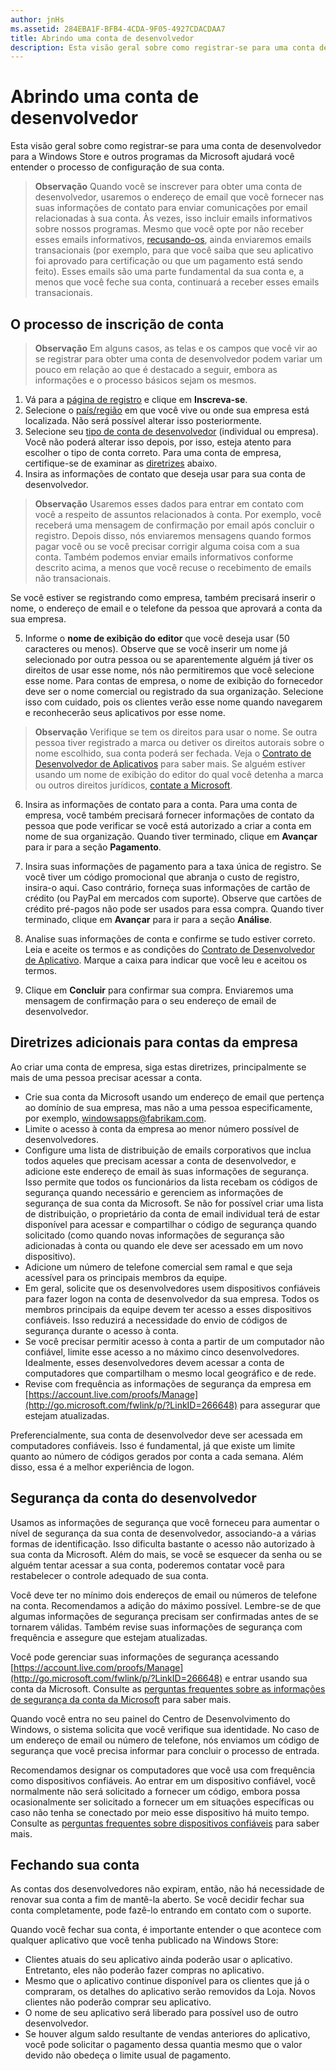 ```yaml
---
author: jnHs
ms.assetid: 284EBA1F-BFB4-4CDA-9F05-4927CDACDAA7
title: Abrindo uma conta de desenvolvedor
description: Esta visão geral sobre como registrar-se para uma conta de desenvolvedor para a Windows Store e outros programas da Microsoft ajudará você entender o processo de configuração de sua conta.
---
```

# Abrindo uma conta de desenvolvedor

Esta visão geral sobre como registrar-se para uma conta de desenvolvedor para a Windows Store e outros programas da Microsoft ajudará você entender o processo de configuração de sua conta.

> **Observação**  Quando você se inscrever para obter uma conta de desenvolvedor, usaremos o endereço de email que você fornecer nas suas informações de contato para enviar comunicações por email relacionadas à sua conta. Às vezes, isso incluir emails informativos sobre nossos programas. Mesmo que você opte por não receber esses emails informativos, [recusando-os](http://go.microsoft.com/fwlink/p/?LinkId=533280), ainda enviaremos emails transacionais (por exemplo, para que você saiba que seu aplicativo foi aprovado para certificação ou que um pagamento está sendo feito). Esses emails são uma parte fundamental da sua conta e, a menos que você feche sua conta, continuará a receber esses emails transacionais.

## O processo de inscrição de conta

> **Observação**  Em alguns casos, as telas e os campos que você vir ao se registrar para obter uma conta de desenvolvedor podem variar um pouco em relação ao que é destacado a seguir, embora as informações e o processo básicos sejam os mesmos.

1.  Vá para a [página de registro](http://go.microsoft.com/fwlink/p/?LinkId=615100) e clique em **Inscreva-se**.
2.  Selecione o [país/região](account-types-locations-and-fees.md#account-markets) em que você vive ou onde sua empresa está localizada. Não será possível alterar isso posteriormente.
3.  Selecione seu [tipo de conta de desenvolvedor](account-types-locations-and-fees.md) (individual ou empresa). Você não poderá alterar isso depois, por isso, esteja atento para escolher o tipo de conta correto. Para uma conta de empresa, certifique-se de examinar as [diretrizes](#additional-guidelines-for-company-accounts) abaixo.
4.  Insira as informações de contato que deseja usar para sua conta de desenvolvedor.

  > **Observação**  Usaremos esses dados para entrar em contato com você a respeito de assuntos relacionados à conta. Por exemplo, você receberá uma mensagem de confirmação por email após concluir o registro. Depois disso, nós enviaremos mensagens quando formos pagar você ou se você precisar corrigir alguma coisa com a sua conta. Também podemos enviar emails informativos conforme descrito acima, a menos que você recuse o recebimento de emails não transacionais.

   Se você estiver se registrando como empresa, também precisará inserir o nome, o endereço de email e o telefone da pessoa que aprovará a conta da sua empresa.

5.  Informe o **nome de exibição do editor** que você deseja usar (50 caracteres ou menos). Observe que se você inserir um nome já selecionado por outra pessoa ou se aparentemente alguém já tiver os direitos de usar esse nome, nós não permitiremos que você selecione esse nome. Para contas de empresa, o nome de exibição do fornecedor deve ser o nome comercial ou registrado da sua organização. Selecione isso com cuidado, pois os clientes verão esse nome quando navegarem e reconhecerão seus aplicativos por esse nome.

  >  **Observação**  Verifique se tem os direitos para usar o nome. Se outra pessoa tiver registrado a marca ou detiver os direitos autorais sobre o nome escolhido, sua conta poderá ser fechada. Veja o [Contrato de Desenvolvedor de Aplicativos](https://msdn.microsoft.com/library/windows/apps/Hh694058) para saber mais. Se alguém estiver usando um nome de exibição do editor do qual você detenha a marca ou outros direitos jurídicos, [contate a Microsoft](http://go.microsoft.com/fwlink/p/?LinkId=233777).    

6.  Insira as informações de contato para a conta. Para uma conta de empresa, você também precisará fornecer informações de contato da pessoa que pode verificar se você está autorizado a criar a conta em nome de sua organização. Quando tiver terminado, clique em **Avançar** para ir para a seção **Pagamento**.

7.  Insira suas informações de pagamento para a taxa única de registro. Se você tiver um código promocional que abranja o custo de registro, insira-o aqui. Caso contrário, forneça suas informações de cartão de crédito (ou PayPal em mercados com suporte). Observe que cartões de crédito pré-pagos não pode ser usados para essa compra. Quando tiver terminado, clique em **Avançar** para ir para a seção **Análise**.

8.  Analise suas informações de conta e confirme se tudo estiver correto. Leia e aceite os termos e as condições do [Contrato de Desenvolvedor de Aplicativo](https://msdn.microsoft.com/library/windows/apps/Hh694058). Marque a caixa para indicar que você leu e aceitou os termos.

9.  Clique em **Concluir** para confirmar sua compra. Enviaremos uma mensagem de confirmação para o seu endereço de email de desenvolvedor.

## Diretrizes adicionais para contas da empresa

Ao criar uma conta de empresa, siga estas diretrizes, principalmente se mais de uma pessoa precisar acessar a conta.

-   Crie sua conta da Microsoft usando um endereço de email que pertença ao domínio de sua empresa, mas não a uma pessoa especificamente, por exemplo, windowsapps@fabrikam.com.
-   Limite o acesso à conta da empresa ao menor número possível de desenvolvedores.
-   Configure uma lista de distribuição de emails corporativos que inclua todos aqueles que precisam acessar a conta de desenvolvedor, e adicione este endereço de email às suas informações de segurança. Isso permite que todos os funcionários da lista recebam os códigos de segurança quando necessário e gerenciem as informações de segurança de sua conta da Microsoft. Se não for possível criar uma lista de distribuição, o proprietário da conta de email individual terá de estar disponível para acessar e compartilhar o código de segurança quando solicitado (como quando novas informações de segurança são adicionadas à conta ou quando ele deve ser acessado em um novo dispositivo).
-   Adicione um número de telefone comercial sem ramal e que seja acessível para os principais membros da equipe.
-   Em geral, solicite que os desenvolvedores usem dispositivos confiáveis para fazer logon na conta de desenvolvedor da sua empresa. Todos os membros principais da equipe devem ter acesso a esses dispositivos confiáveis. Isso reduzirá a necessidade do envio de códigos de segurança durante o acesso à conta.
-   Se você precisar permitir acesso à conta a partir de um computador não confiável, limite esse acesso a no máximo cinco desenvolvedores. Idealmente, esses desenvolvedores devem acessar a conta de computadores que compartilham o mesmo local geográfico e de rede.
-   Revise com frequência as informações de segurança da empresa em [https://account.live.com/proofs/Manage](http://go.microsoft.com/fwlink/p/?LinkID=266648) para assegurar que estejam atualizadas.

Preferencialmente, sua conta de desenvolvedor deve ser acessada em computadores confiáveis. Isso é fundamental, já que existe um limite quanto ao número de códigos gerados por conta a cada semana. Além disso, essa é a melhor experiência de logon.

## Segurança da conta do desenvolvedor

Usamos as informações de segurança que você forneceu para aumentar o nível de segurança da sua conta de desenvolvedor, associando-a a várias formas de identificação. Isso dificulta bastante o acesso não autorizado à sua conta da Microsoft. Além do mais, se você se esquecer da senha ou se alguém tentar acessar a sua conta, poderemos contatar você para restabelecer o controle adequado de sua conta.

Você deve ter no mínimo dois endereços de email ou números de telefone na conta. Recomendamos a adição do máximo possível. Lembre-se de que algumas informações de segurança precisam ser confirmadas antes de se tornarem válidas. Também revise suas informações de segurança com frequência e assegure que estejam atualizadas.

Você pode gerenciar suas informações de segurança acessando [https://account.live.com/proofs/Manage](http://go.microsoft.com/fwlink/p/?LinkID=266648) e entrar usando sua conta da Microsoft. Consulte as [perguntas frequentes sobre as informações de segurança da conta da Microsoft](http://go.microsoft.com/fwlink/p/?LinkID=272177) para saber mais.

Quando você entra no seu painel do Centro de Desenvolvimento do Windows, o sistema solicita que você verifique sua identidade. No caso de um endereço de email ou número de telefone, nós enviamos um código de segurança que você precisa informar para concluir o processo de entrada.

Recomendamos designar os computadores que você usa com frequência como dispositivos confiáveis. Ao entrar em um dispositivo confiável, você normalmente não será solicitado a fornecer um código, embora possa ocasionalmente ser solicitado a fornecer um em situações específicas ou caso não tenha se conectado por meio esse dispositivo há muito tempo. Consulte as [perguntas frequentes sobre dispositivos confiáveis](http://go.microsoft.com/fwlink/p/?LinkID=331123) para saber mais.

## Fechando sua conta

As contas dos desenvolvedores não expiram, então, não há necessidade de renovar sua conta a fim de mantê-la aberto. Se você decidir fechar sua conta completamente, pode fazê-lo entrando em contato com o suporte.

Quando você fechar sua conta, é importante entender o que acontece com qualquer aplicativo que você tenha publicado na Windows Store:

-   Clientes atuais do seu aplicativo ainda poderão usar o aplicativo. Entretanto, eles não poderão fazer compras no aplicativo.
-   Mesmo que o aplicativo continue disponível para os clientes que já o compraram, os detalhes do aplicativo serão removidos da Loja. Novos clientes não poderão comprar seu aplicativo.
-   O nome de seu aplicativo será liberado para possível uso de outro desenvolvedor.
-   Se houver algum saldo resultante de vendas anteriores do aplicativo, você pode solicitar o pagamento dessa quantia mesmo que o valor devido não obedeça o limite usual de pagamento.




<!--HONumber=May16_HO2-->


